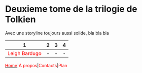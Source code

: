# Deuxieme tome de la trilogie de Tolkien

Avec une storyline toujours aussi solide, bla bla bla

|1|2|3|4|
|:-:|:----:|:----:|:----:|
|<font color='red'>Leigh Bardugo</font>|-|-|-|

[<font color='red'>Home</font>](index.md)|<font color='red'>À propos</font>|<font color='red'>Contacts</font>|<font color='red'>Plan</font>

